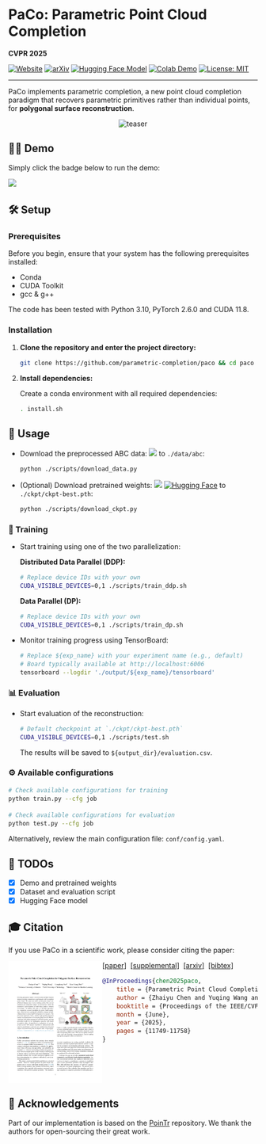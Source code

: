 # PaCo: Parametric Point Cloud Completion

**CVPR 2025**

[![Website](https://img.shields.io/badge/%F0%9F%A4%8D%20Project%20-Website-blue)](https://parametric-completion.github.io)
[![arXiv](https://img.shields.io/badge/arXiv-PDF-b31b1b)](https://arxiv.org/abs/2503.08363)
[![Hugging Face Model](https://img.shields.io/badge/🤗%20Hugging%20Face%20-Model-yellow)](https://huggingface.co/chenzhaiyu/paco)
[![Colab Demo](https://img.shields.io/badge/Colab-Demo-FF6F00?logo=googlecolab&logoColor=yellow)](https://colab.research.google.com/github/parametric-completion/paco/blob/main/demo/demo.ipynb)
[![License: MIT](https://img.shields.io/badge/License-MIT-green.svg)](https://raw.githubusercontent.com/parametric-completion/paco/main/LICENSE)

-----

PaCo implements parametric completion, a new point cloud completion paradigm that recovers parametric primitives rather than individual points, for **polygonal surface reconstruction**.

<p align="center">
  <img src="assets/teaser.gif" alt="teaser" width="650px">
</p>

## 🤹‍♂️ Demo

Simply click the badge below to run the demo:

[<img src="https://colab.research.google.com/assets/colab-badge.svg" height="24"/>](https://colab.research.google.com/github/parametric-completion/paco/blob/main/demo/demo.ipynb)

## 🛠️ Setup

### Prerequisites

Before you begin, ensure that your system has the following prerequisites installed:
* Conda
* CUDA Toolkit
* gcc & g++

The code has been tested with Python 3.10, PyTorch 2.6.0 and CUDA 11.8.

### Installation

1. **Clone the repository and enter the project directory:**
   
   ```bash
   git clone https://github.com/parametric-completion/paco && cd paco
   ```

3. **Install dependencies:**
   
   Create a conda environment with all required dependencies:
   ```bash
   . install.sh
   ```

## 🚀 Usage

* Download the preprocessed ABC data: [<img src="https://img.shields.io/badge/OneDrive-blue"/>](https://1drv.ms/u/s!AseUjD457t0Sg-gwSKQ4cC9QIU3jvg) to `./data/abc`:
  
   ```bash
   python ./scripts/download_data.py
   ```

* (Optional) Download pretrained weights: [<img src="https://img.shields.io/badge/OneDrive-blue"/>](https://1drv.ms/f/s!AseUjD457t0Sg-Zwn4_-eHKu8NKIWg?e=fhSKvn) [![Hugging Face](https://img.shields.io/badge/Hugging%20Face%20-yellow)](https://huggingface.co/chenzhaiyu/paco) to `./ckpt/ckpt-best.pth`:
  
   ```bash
   python ./scripts/download_ckpt.py
   ```

### 🎯 Training

* Start training using one of the two parallelization:

   **Distributed Data Parallel (DDP):**
  
    ```bash
    # Replace device IDs with your own
    CUDA_VISIBLE_DEVICES=0,1 ./scripts/train_ddp.sh
    ```

   **Data Parallel (DP):**
  
    ```bash
    # Replace device IDs with your own
    CUDA_VISIBLE_DEVICES=0,1 ./scripts/train_dp.sh
    ```

* Monitor training progress using TensorBoard:
  
  ```bash
  # Replace ${exp_name} with your experiment name (e.g., default)
  # Board typically available at http://localhost:6006
  tensorboard --logdir './output/${exp_name}/tensorboard'
  ```

### 📊 Evaluation

* Start evaluation of the reconstruction:
  
   ```bash
   # Default checkpoint at `./ckpt/ckpt-best.pth`
   CUDA_VISIBLE_DEVICES=0,1 ./scripts/test.sh
   ```

   The results will be saved to `${output_dir}/evaluation.csv`.

### ⚙️ Available configurations

```bash
# Check available configurations for training
python train.py --cfg job

# Check available configurations for evaluation
python test.py --cfg job
```

Alternatively, review the main configuration file: `conf/config.yaml`.

## 🚧 TODOs

- [x] Demo and pretrained weights
- [x] Dataset and evaluation script
- [x] Hugging Face model

## 🎓 Citation

If you use PaCo in a scientific work, please consider citing the paper:

<a href="https://arxiv.org/pdf/2503.08363"><img class="image" align="left" width="190px" src="./assets/paper_thumbnail.png"></a>
<a href="https://openaccess.thecvf.com/content/CVPR2025/papers/Chen_Parametric_Point_Cloud_Completion_for_Polygonal_Surface_Reconstruction_CVPR_2025_paper.pdf">[paper]</a>&nbsp;&nbsp;<a href="https://openaccess.thecvf.com/content/CVPR2025/supplemental/Chen_Parametric_Point_Cloud_CVPR_2025_supplemental.pdf">[supplemental]</a>&nbsp;&nbsp;<a href="https://arxiv.org/abs/2503.08363">[arxiv]</a>&nbsp;&nbsp;<a href="./CITATION.bib">[bibtex]</a><br>
```bibtex
@InProceedings{chen2025paco,
    title = {Parametric Point Cloud Completion for Polygonal Surface Reconstruction}, 
    author = {Zhaiyu Chen and Yuqing Wang and Liangliang Nan and Xiao Xiang Zhu},
    booktitle = {Proceedings of the IEEE/CVF Conference on Computer Vision and Pattern Recognition (CVPR)},
    month = {June},
    year = {2025},
    pages = {11749-11758}
}
```
<br clear="left"/>

## 🙏 Acknowledgements

Part of our implementation is based on the [PoinTr](https://github.com/yuxumin/PoinTr) repository. We thank the authors for open-sourcing their great work.
